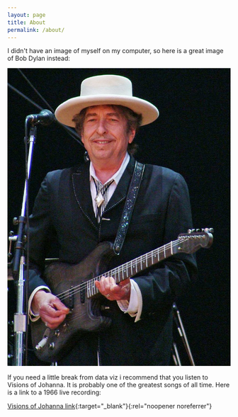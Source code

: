```yaml
---
layout: page
title: About
permalink: /about/
---
```

I didn't have an image of myself on my computer, so here is a great image of Bob Dylan instead:

![Bob Dylan](/Bob.jpg)

If you need a little break from data viz i recommend that you listen to Visions of Johanna. It is probably one of the greatest songs of all time. Here is a link to a 1966 live recording:

[Visions of Johanna link](https://www.youtube.com/watch?v=uW9_2r3raHE){:target="_blank"}{:rel="noopener noreferrer"}